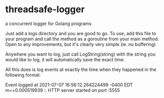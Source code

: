 # threadsafe-logger
a concurrent logger for Golang programs

Just add a logs directory and you are good to go.  To use, add this file to your program and call the method as a goroutine from your main method.  Open to any improvements, but it's clearly very simple (ie. no buffering)

Anywhere you want to log, just call LogString(string) with the string you would like to log, it will automatically save the exact time.

All this does is log events at exactly the time when they happened in the following format:

Event logged at 2021-07-07 16:56:12.264224499 -0400 EDT m=+0.000519939 :: HTTP server started on port :5555
